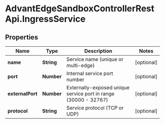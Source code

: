 # AdvantEdgeSandboxControllerRestApi.IngressService

## Properties
Name | Type | Description | Notes
------------ | ------------- | ------------- | -------------
**name** | **String** | Service name (unique or multi-edge) | [optional] 
**port** | **Number** | Internal service port number | [optional] 
**externalPort** | **Number** | Externally-exposed unique service port in range (30000 - 32767) | [optional] 
**protocol** | **String** | Service protocol (TCP or UDP) | [optional] 


